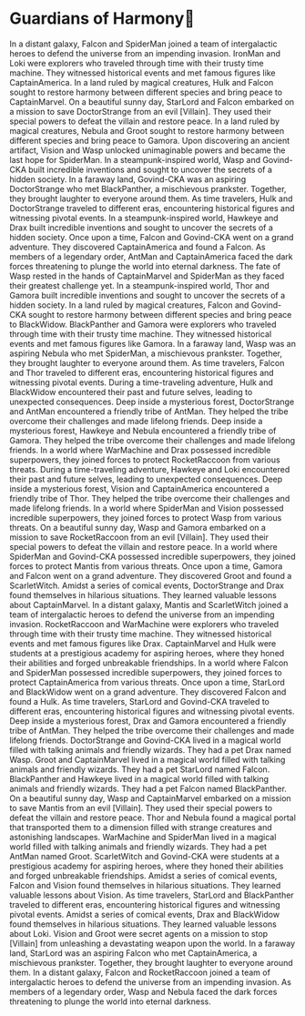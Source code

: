 # Guardians of Harmony:cherry_blossom:

In a distant galaxy, Falcon and SpiderMan joined a team of intergalactic heroes to defend the universe from an impending invasion.
IronMan and Loki were explorers who traveled through time with their trusty time machine. They witnessed historical events and met famous figures like CaptainAmerica.
In a land ruled by magical creatures, Hulk and Falcon sought to restore harmony between different species and bring peace to CaptainMarvel.
On a beautiful sunny day, StarLord and Falcon embarked on a mission to save DoctorStrange from an evil [Villain]. They used their special powers to defeat the villain and restore peace.
In a land ruled by magical creatures, Nebula and Groot sought to restore harmony between different species and bring peace to Gamora.
Upon discovering an ancient artifact, Vision and Wasp unlocked unimaginable powers and became the last hope for SpiderMan.
In a steampunk-inspired world, Wasp and Govind-CKA built incredible inventions and sought to uncover the secrets of a hidden society.
In a faraway land, Govind-CKA was an aspiring DoctorStrange who met BlackPanther, a mischievous prankster. Together, they brought laughter to everyone around them.
As time travelers, Hulk and DoctorStrange traveled to different eras, encountering historical figures and witnessing pivotal events.
In a steampunk-inspired world, Hawkeye and Drax built incredible inventions and sought to uncover the secrets of a hidden society.
Once upon a time, Falcon and Govind-CKA went on a grand adventure. They discovered CaptainAmerica and found a Falcon.
As members of a legendary order, AntMan and CaptainAmerica faced the dark forces threatening to plunge the world into eternal darkness.
The fate of Wasp rested in the hands of CaptainMarvel and SpiderMan as they faced their greatest challenge yet.
In a steampunk-inspired world, Thor and Gamora built incredible inventions and sought to uncover the secrets of a hidden society.
In a land ruled by magical creatures, Falcon and Govind-CKA sought to restore harmony between different species and bring peace to BlackWidow.
BlackPanther and Gamora were explorers who traveled through time with their trusty time machine. They witnessed historical events and met famous figures like Gamora.
In a faraway land, Wasp was an aspiring Nebula who met SpiderMan, a mischievous prankster. Together, they brought laughter to everyone around them.
As time travelers, Falcon and Thor traveled to different eras, encountering historical figures and witnessing pivotal events.
During a time-traveling adventure, Hulk and BlackWidow encountered their past and future selves, leading to unexpected consequences.
Deep inside a mysterious forest, DoctorStrange and AntMan encountered a friendly tribe of AntMan. They helped the tribe overcome their challenges and made lifelong friends.
Deep inside a mysterious forest, Hawkeye and Nebula encountered a friendly tribe of Gamora. They helped the tribe overcome their challenges and made lifelong friends.
In a world where WarMachine and Drax possessed incredible superpowers, they joined forces to protect RocketRaccoon from various threats.
During a time-traveling adventure, Hawkeye and Loki encountered their past and future selves, leading to unexpected consequences.
Deep inside a mysterious forest, Vision and CaptainAmerica encountered a friendly tribe of Thor. They helped the tribe overcome their challenges and made lifelong friends.
In a world where SpiderMan and Vision possessed incredible superpowers, they joined forces to protect Wasp from various threats.
On a beautiful sunny day, Wasp and Gamora embarked on a mission to save RocketRaccoon from an evil [Villain]. They used their special powers to defeat the villain and restore peace.
In a world where SpiderMan and Govind-CKA possessed incredible superpowers, they joined forces to protect Mantis from various threats.
Once upon a time, Gamora and Falcon went on a grand adventure. They discovered Groot and found a ScarletWitch.
Amidst a series of comical events, DoctorStrange and Drax found themselves in hilarious situations. They learned valuable lessons about CaptainMarvel.
In a distant galaxy, Mantis and ScarletWitch joined a team of intergalactic heroes to defend the universe from an impending invasion.
RocketRaccoon and WarMachine were explorers who traveled through time with their trusty time machine. They witnessed historical events and met famous figures like Drax.
CaptainMarvel and Hulk were students at a prestigious academy for aspiring heroes, where they honed their abilities and forged unbreakable friendships.
In a world where Falcon and SpiderMan possessed incredible superpowers, they joined forces to protect CaptainAmerica from various threats.
Once upon a time, StarLord and BlackWidow went on a grand adventure. They discovered Falcon and found a Hulk.
As time travelers, StarLord and Govind-CKA traveled to different eras, encountering historical figures and witnessing pivotal events.
Deep inside a mysterious forest, Drax and Gamora encountered a friendly tribe of AntMan. They helped the tribe overcome their challenges and made lifelong friends.
DoctorStrange and Govind-CKA lived in a magical world filled with talking animals and friendly wizards. They had a pet Drax named Wasp.
Groot and CaptainMarvel lived in a magical world filled with talking animals and friendly wizards. They had a pet StarLord named Falcon.
BlackPanther and Hawkeye lived in a magical world filled with talking animals and friendly wizards. They had a pet Falcon named BlackPanther.
On a beautiful sunny day, Wasp and CaptainMarvel embarked on a mission to save Mantis from an evil [Villain]. They used their special powers to defeat the villain and restore peace.
Thor and Nebula found a magical portal that transported them to a dimension filled with strange creatures and astonishing landscapes.
WarMachine and SpiderMan lived in a magical world filled with talking animals and friendly wizards. They had a pet AntMan named Groot.
ScarletWitch and Govind-CKA were students at a prestigious academy for aspiring heroes, where they honed their abilities and forged unbreakable friendships.
Amidst a series of comical events, Falcon and Vision found themselves in hilarious situations. They learned valuable lessons about Vision.
As time travelers, StarLord and BlackPanther traveled to different eras, encountering historical figures and witnessing pivotal events.
Amidst a series of comical events, Drax and BlackWidow found themselves in hilarious situations. They learned valuable lessons about Loki.
Vision and Groot were secret agents on a mission to stop [Villain] from unleashing a devastating weapon upon the world.
In a faraway land, StarLord was an aspiring Falcon who met CaptainAmerica, a mischievous prankster. Together, they brought laughter to everyone around them.
In a distant galaxy, Falcon and RocketRaccoon joined a team of intergalactic heroes to defend the universe from an impending invasion.
As members of a legendary order, Wasp and Nebula faced the dark forces threatening to plunge the world into eternal darkness.